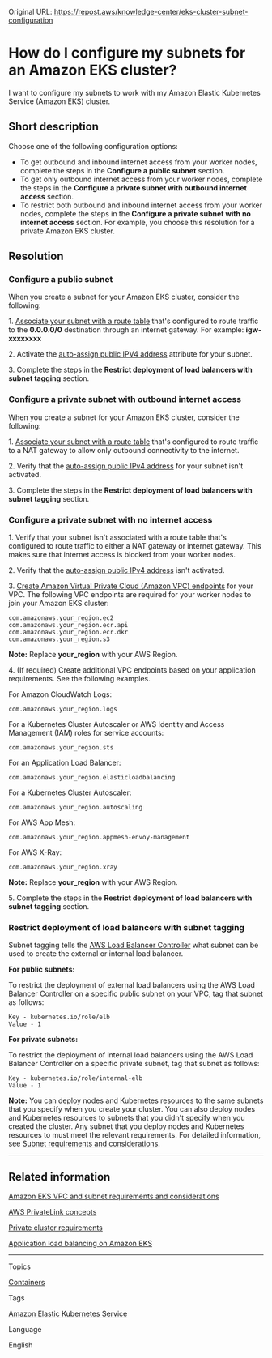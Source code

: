 Original URL: <https://repost.aws/knowledge-center/eks-cluster-subnet-configuration>

# How do I configure my subnets for an Amazon EKS cluster?

I want to configure my subnets to work with my Amazon Elastic Kubernetes Service (Amazon EKS) cluster.

## Short description

Choose one of the following configuration options:

  * To get outbound and inbound internet access from your worker nodes, complete the steps in the **Configure a public subnet** section.
  * To get only outbound internet access from your worker nodes, complete the steps in the **Configure a private subnet with outbound internet access** section.
  * To restrict both outbound and inbound internet access from your worker nodes, complete the steps in the **Configure a private subnet with no internet access** section. For example, you choose this resolution for a private Amazon EKS cluster.



## Resolution

### Configure a public subnet

When you create a subnet for your Amazon EKS cluster, consider the following:

1\. [Associate your subnet with a route table](<https://docs.aws.amazon.com/vpc/latest/userguide/WorkWithRouteTables.html#AssociateSubnet>) that's configured to route traffic to the **0.0.0.0/0** destination through an internet gateway. For example: **igw-xxxxxxxx**

2\. Activate the [auto-assign public IPV4 address](<https://docs.aws.amazon.com/vpc/latest/userguide/working-with-subnets.html#subnet-public-ip>) attribute for your subnet.

3\. Complete the steps in the **Restrict deployment of load balancers with subnet tagging** section.

### Configure a private subnet with outbound internet access

When you create a subnet for your Amazon EKS cluster, consider the following:

1\. [Associate your subnet with a route table](<https://docs.aws.amazon.com/vpc/latest/userguide/WorkWithRouteTables.html#AssociateSubnet>) that's configured to route traffic to a NAT gateway to allow only outbound connectivity to the internet.

2\. Verify that the [auto-assign public IPv4 address](<https://docs.aws.amazon.com/vpc/latest/userguide/working-with-subnets.html#subnet-public-ip>) for your subnet isn't activated.

3\. Complete the steps in the **Restrict deployment of load balancers with subnet tagging** section.

### Configure a private subnet with no internet access

1\. Verify that your subnet isn't associated with a route table that's configured to route traffic to either a NAT gateway or internet gateway. This makes sure that internet access is blocked from your worker nodes.

2\. Verify that the [auto-assign public IPv4 address](<https://docs.aws.amazon.com/vpc/latest/userguide/working-with-subnets.html#subnet-public-ip>) isn't activated.

3\. [Create Amazon Virtual Private Cloud (Amazon VPC) endpoints](<https://docs.aws.amazon.com/vpc/latest/privatelink/vpce-interface.html#create-interface-endpoint>) for your VPC. The following VPC endpoints are required for your worker nodes to join your Amazon EKS cluster:
    
    
    com.amazonaws.your_region.ec2
    com.amazonaws.your_region.ecr.api
    com.amazonaws.your_region.ecr.dkr
    com.amazonaws.your_region.s3

**Note:** Replace **your_region** with your AWS Region.

4\. (If required) Create additional VPC endpoints based on your application requirements. See the following examples.

For Amazon CloudWatch Logs:
    
    
    com.amazonaws.your_region.logs

For a Kubernetes Cluster Autoscaler or AWS Identity and Access Management (IAM) roles for service accounts:
    
    
    com.amazonaws.your_region.sts

For an Application Load Balancer:
    
    
    com.amazonaws.your_region.elasticloadbalancing

For a Kubernetes Cluster Autoscaler:
    
    
    com.amazonaws.your_region.autoscaling

For AWS App Mesh:
    
    
    com.amazonaws.your_region.appmesh-envoy-management

For AWS X-Ray:
    
    
    com.amazonaws.your_region.xray

**Note:** Replace **your_region** with your AWS Region.

5\. Complete the steps in the **Restrict deployment of load balancers with subnet tagging** section.

### Restrict deployment of load balancers with subnet tagging

Subnet tagging tells the [AWS Load Balancer Controller](<https://docs.aws.amazon.com/eks/latest/userguide/aws-load-balancer-controller.html>) what subnet can be used to create the external or internal load balancer.

**For public subnets:**

To restrict the deployment of external load balancers using the AWS Load Balancer Controller on a specific public subnet on your VPC, tag that subnet as follows:
    
    
    Key - kubernetes.io/role/elb
    Value - 1

**For private subnets:**

To restrict the deployment of internal load balancers using the AWS Load Balancer Controller on a specific private subnet, tag that subnet as follows:
    
    
    Key - kubernetes.io/role/internal-elb
    Value - 1

**Note:** You can deploy nodes and Kubernetes resources to the same subnets that you specify when you create your cluster. You can also deploy nodes and Kubernetes resources to subnets that you didn't specify when you created the cluster. Any subnet that you deploy nodes and Kubernetes resources to must meet the relevant requirements. For detailed information, see [Subnet requirements and considerations](<https://docs.aws.amazon.com/eks/latest/userguide/network_reqs.html#network-requirements-subnets>).

* * *

## Related information

[Amazon EKS VPC and subnet requirements and considerations](<https://docs.aws.amazon.com/eks/latest/userguide/network_reqs.html>)

[AWS PrivateLink concepts](<https://docs.aws.amazon.com/vpc/latest/privatelink/concepts.html>)

[Private cluster requirements](<https://docs.aws.amazon.com/eks/latest/userguide/private-clusters.html>)

[Application load balancing on Amazon EKS](<https://docs.aws.amazon.com/eks/latest/userguide/alb-ingress.html>)

* * *

Topics

[Containers](<https://repost.aws/topics/TAgOdRefu6ShempO3dWPEofg/containers>)

Tags

[Amazon Elastic Kubernetes Service](<https://repost.aws/tags/TA4IvCeWI1TE66q4jEj4Z9zg/amazon-elastic-kubernetes-service>)

Language

English
